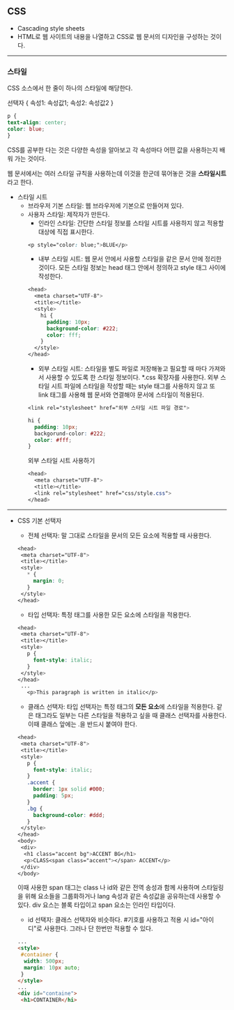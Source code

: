 ## CSS
* Cascading style sheets
* HTML로 웹 사이트의 내용을 나열하고 CSS로 웹 문서의 디자인을 구성하는 것이다.
---
### 스타일
CSS 소스에서 한 줄이 하나의 스타일에 해당한다.
   
선택자 { 속성1: 속성값1; 속성2: 속성값2 }
```css
p {
text-align: center;
color: blue;
}
```
CSS를 공부한 다는 것은 다양한 속성을 알아보고 각 속성마다 어떤 값을 사용하는지 배워 가는 것이다.
   
웹 문서에서는 여러 스타일 규칙을 사용하는데 이것을 한군데 묶어놓은 것을 <b>스타일시트</b>라고 한다.
* 스타일 시트
   - 브라우저 기본 스타일: 웹 브라우저에 기본으로 만들어져 있다.
   - 사용자 스타일: 제작자가 만든다.
      + 인라인 스타일: 간단한 스타일 정보를 스타일 시트를 사용하지 않고 적용할 대상에 직접 표시한다.
      ```css
      <p style="color: blue;">BLUE</p>
      ```
      + 내부 스타일 시트: 웹 문서 안에서 사용할 스타일을 같은 문서 안에 정리한 것이다. 모든 스타일 정보는 head 태그 안에서 정의하고 style 태그 사이에 작성한다.
      ```css
      <head>
        <meta charset="UTF-8">
        <title></title>
        <style>
          hi {
            padding: 10px;
            background-color: #222;
            color: fff;
          }
        </style>
      </head>
      ```
      + 외부 스타일 시트: 스타일을 별도 파일로 저장해놓고 필요할 때 마다 가져와서 사용할 수 있도록 한 스타일 정보이다. *.css 확장자를 사용한다.
      외부 스타일 시트 파일에 스타일을 작성할 때는 style 태그를 사용하지 않고 또 link 태그를 사용해 웹 문서와 연결해야 문서에 스타일이 적용된다.
      ```css
      <link rel="stylesheet" href="외부 스타일 시트 파일 경로">
      ```
      ```css
      hi {
        padding: 10px;
        backgorund-color: #222;
        color: #fff;
      }
      ```
      외부 스타일 시트 사용하기
      ```css
      <head>
        <meta charset="UTF-8">
        <title></title>
        <link rel="stylesheet" href="css/style.css">
      </head>
      ```
---
* CSS 기본 선택자
   - 전체 선택자: 말 그대로 스타일을 문서의 모든 요소에 적용할 때 사용한다.
   ```css
   <head>
    <meta charset="UTF-8">
    <title></title>
    <style>
      * {
        margin: 0;
      }
    </style>
   </head>
   ```
   - 타입 선택자: 특정 태그를 사용한 모든 요소에 스타일을 적용한다.
   ```css
   <head>
    <meta charset="UTF-8">
    <title></title>
    <style>
      p {
        font-style: italic;
      }
    </style>
   </head>
    ...
      <p>This paragraph is written in italic</p>
    ```
    - 클래스 선택자: 타입 선택자는 특정 태그의 <b>모든 요소</b>에 스타일을 적용한다. 같은 태그라도 일부는 다른 스타일을 적용하고 싶을 때 클래스 선택자를 사용한다. 이때 클래스 앞에는 .을 반드시 붙여야 한다.
    ```css
    <head>
     <meta charset="UTF-8">
     <title></title>
     <style>
       p {
         font-style: italic;
       }
       .accent {
         border: 1px solid #000;
         padding: 5px;
       }
       .bg {
         background-color: #ddd;
       }
     </style>
    </head>
    <body>
     <div>
      <h1 class="accent bg">ACCENT BG</h1>
      <p>CLASS<span class="accent"></span> ACCENT</p>
     </div>
    </body>
    ```
    이때 사용한 span 태그는 class 나 id와 같은 전역 송성과 함께 사용하며 스타일링을 위해 요소들을 그룹화하거나 lang 속성과 같은 속성값을 공유하는데 사용할 수 있다.
    div 요스는 블록 타입이고 span 요소는 인라인 타입이다.
       
    - id 선택자: 클래스 선택자와 비슷하다. #기호를 사용하고 적용 시 id="아이디"로 사용한다. 그러나 단 한번만 적용할 수 있다.
    ```html 
    ...
    <style>
     #container {
      width: 500px;
      margin: 10px auto;
     }
    </style>
    ...
    <div id="containe">
     <h1>CONTAINER</hi>
    ```
